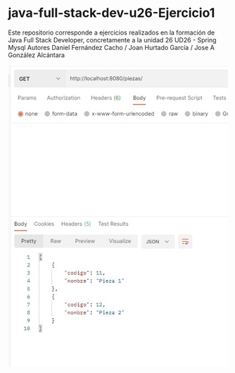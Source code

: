 # java-full-stack-dev-u26-Ejercicio1
Este repositorio corresponde a ejercicios realizados en la formación de Java Full Stack Developer, concretamente a la unidad 26 UD26 - Spring Mysql Autores Daniel Fernández Cacho / Joan Hurtado García / Jose A González Alcántara




![image](https://github.com/JagaScripts/java-full-stack-dev-u26-Ejercicio1/blob/master/postman.jpg)

